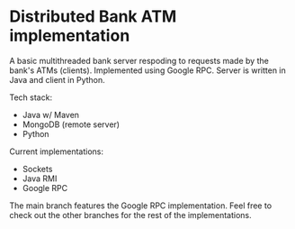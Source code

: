 # Distributed Bank ATM implementation

A basic multithreaded bank server respoding to requests made by the bank's ATMs (clients). Implemented using Google RPC. Server is written in Java and client in Python.

Tech stack:
- Java w/ Maven
- MongoDB (remote server)
- Python

Current implementations:

- Sockets
- Java RMI
- Google RPC

The main branch features the Google RPC implementation. Feel free to check out the other branches for the rest of the implementations.
